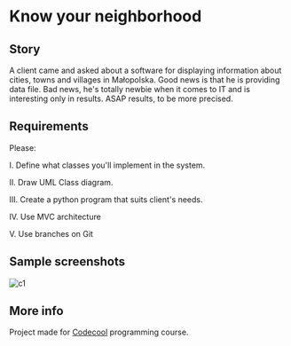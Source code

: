 # Know your neighborhood

## Story

A client came and asked about a software for displaying information about cities, towns and villages in Małopolska. Good news is that he is providing data file. Bad news, he's totally newbie when it comes to IT and is interesting only in results. ASAP results, to be more precised. 

## Requirements

Please:

I. Define what classes you'll implement in the system.

II. Draw UML Class diagram.

III. Create a python program that suits client's needs.

IV. Use MVC architecture

V. Use branches on Git

## Sample screenshots

![c1](http://i63.tinypic.com/dbmp2w.png)

## More info

Project made for [Codecool](https://codecool.com/) programming course.
